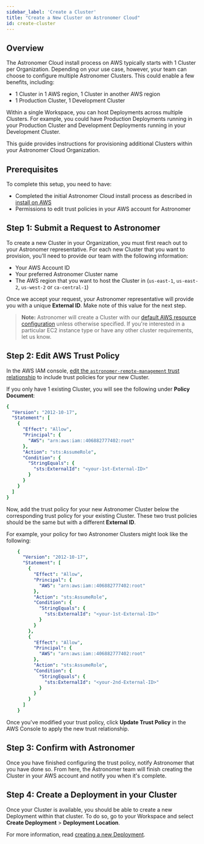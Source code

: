```yaml
---
sidebar_label: 'Create a Cluster'
title: "Create a New Cluster on Astronomer Cloud"
id: create-cluster
---
```


## Overview

The Astronomer Cloud install process on AWS typically starts with 1 Cluster per Organization. Depending on your use case, however, your team can choose to configure multiple Astronomer Clusters. This could enable a few benefits, including:

- 1 Cluster in 1 AWS region, 1 Cluster in another AWS region
- 1 Production Cluster, 1 Development Cluster

Within a single Workspace, you can host Deployments across multiple Clusters. For example, you could have Production Deployments running in your Production Cluster and Development Deployments running in your Development Cluster.

This guide provides instructions for provisioning additional Clusters within your Astronomer Cloud Organization.

## Prerequisites

To complete this setup, you need to have:

- Completed the initial Astronomer Cloud install process as described in [install on AWS](install-aws)
- Permissions to edit trust policies in your AWS account for Astronomer

## Step 1: Submit a Request to Astronomer

To create a new Cluster in your Organization, you must first reach out to your Astronomer representative. For each new Cluster that you want to provision, you'll need to provide our team with the following information:

  - Your AWS Account ID
  - Your preferred Astronomer Cluster name
  - The AWS region that you want to host the Cluster in (`us-east-1`, `us-east-2`, `us-west-2` or `ca-central-1`)

Once we accept your request, your Astronomer representative will provide you with a unique **External ID**. Make note of this value for the next step.

> **Note:** Astronomer will create a Cluster with our [default AWS resource configuration](resource-reference-aws) unless otherwise specified. If you're interested in a particular EC2 instance type or have any other cluster requirements, let us know.

## Step 2: Edit AWS Trust Policy

In the AWS IAM console, [edit the `astronomer-remote-management` trust relationship](https://docs.aws.amazon.com/directoryservice/latest/admin-guide/edit_trust.html) to include trust policies for your new Cluster.

If you only have 1 existing Cluster, you will see the following under **Policy Document**:

```yaml
{
  "Version": "2012-10-17",
  "Statement": [
    {
      "Effect": "Allow",
      "Principal": {
        "AWS": "arn:aws:iam::406882777402:root"
      },
      "Action": "sts:AssumeRole",
      "Condition": {
        "StringEquals": {
          "sts:ExternalId": "<your-1st-External-ID>"
        }
      }
    }
  ]
}
```

Now, add the trust policy for your new Astronomer Cluster below the corresponding trust policy for your existing Cluster. These two trust policies should be the same but with a different **External ID**.

For example, your policy for two Astronomer Clusters might look like the following:

```yaml
    {
      "Version": "2012-10-17",
      "Statement": [
        {
          "Effect": "Allow",
          "Principal": {
            "AWS": "arn:aws:iam::406882777402:root"
          },
          "Action": "sts:AssumeRole",
          "Condition": {
            "StringEquals": {
              "sts:ExternalId": "<your-1st-External-ID>"
            }
          }
        },
        {
          "Effect": "Allow",
          "Principal": {
            "AWS": "arn:aws:iam::406882777402:root"
          },
          "Action": "sts:AssumeRole",
          "Condition": {
            "StringEquals": {
              "sts:ExternalId": "<your-2nd-External-ID>"
            }
          }
        }
      ]
    }
```

Once you've modified your trust policy, click **Update Trust Policy** in the AWS Console to apply the new trust relationship.

## Step 3: Confirm with Astronomer

Once you have finished configuring the trust policy, notify Astronomer that you have done so. From here, the Astronomer team will finish creating the Cluster in your AWS account and notify you when it's complete.

## Step 4: Create a Deployment in your Cluster

Once your Cluster is available, you should be able to create a new Deployment within that cluster. To do so, go to your Workspace and select **Create Deployment** > **Deployment Location**.

For more information, read [creating a new Deployment](configure-deployment).